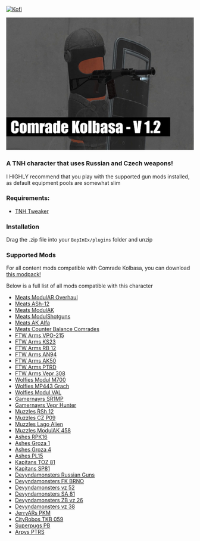 [![Kofi](https://az743702.vo.msecnd.net/cdn/kofi3.png?v=0)](https://ko-fi.com/devyn_myers)

![ComradeKolbasa](https://raw.githubusercontent.com/devyndamonster/ComradeKolbasa/master/Icons/ComradeKolbasaPic.png)

### A TNH character that uses Russian and Czech weapons!
I HIGHLY recommend that you play with the supported gun mods installed, as default equipment pools are somewhat slim

### Requirements:
- [TNH Tweaker](https://github.com/devyndamonster/TakeAndHoldTweaker)

### Installation
Drag the .zip file into your `BepInEx/plugins` folder and unzip

### Supported Mods

For all content mods compatible with Comrade Kolbasa, you can download [this modpack!](https://h3vr.thunderstore.io/package/devyndamonster/Comrade_Kolbasa_Content/)

Below is a full list of all mods compatible with this character

- [Meats ModulAR Overhaul](https://h3vr.thunderstore.io/package/Meat_banono/Meats_ModulAR/)
- [Meats ASh-12](https://h3vr.thunderstore.io/package/Meat_banono/Meats_ASh12/)
- [Meats ModulAK](https://h3vr.thunderstore.io/package/Meat_banono/Meats_ModulAK/)
- [Meats ModulShotguns](https://h3vr.thunderstore.io/package/Meat_banono/Meats_ModulShotguns/)
- [Meats AK Alfa](https://h3vr.thunderstore.io/package/Meat_banono/Meats_Alfa_AK/)
- [Meats Counter Balance Comrades](https://h3vr.thunderstore.io/package/Meat_banono/Meats_CounterBalancedComrades/)
- [FTW Arms VPO-215](https://h3vr.thunderstore.io/package/Andrew_FTW/FTW_Arms_VPO215/)
- [FTW Arms KS23](https://h3vr.thunderstore.io/package/Andrew_FTW/FTW_Arms_KS_23/)
- [FTW Arms RB 12](https://h3vr.thunderstore.io/package/Andrew_FTW/FTW_Arms_RB_12_Shotgun/)
- [FTW Arms AN94](https://h3vr.thunderstore.io/package/Andrew_FTW/FTW_Arms_AN94/)
- [FTW Arms AK50](https://h3vr.thunderstore.io/package/Andrew_FTW/FTW_Arms_AK50_Lite/)
- [FTW Arms PTRD](https://h3vr.thunderstore.io/package/Andrew_FTW/FTW_Arms_PTRD/)
- [FTW Arms Vepr 308](https://h3vr.thunderstore.io/package/Andrew_FTW/FTW_Arms_Vepr_308/)
- [Wolfies Modul M700](https://h3vr.thunderstore.io/package/Not_Wolfie/Modul_M700/)
- [Wolfies MP443 Grach](https://h3vr.thunderstore.io/package/Not_Wolfie/MP443_Grach/)
- [Wolfies Modul VAL](https://h3vr.thunderstore.io/package/Not_Wolfie/Modul_VAL/)
- [Gamernayrs SR1MP](https://h3vr.thunderstore.io/package/nayr31/SR1MP/)
- [Gamernayrs Vepr Hunter](https://h3vr.thunderstore.io/package/nayr31/VeprHunter/)
- [Muzzles RSh 12](https://h3vr.thunderstore.io/package/Muzzle_Alt/RSh_12/)
- [Muzzles CZ P09](https://h3vr.thunderstore.io/package/Muzzle/CZ_P09/)
- [Muzzles Lago Alien](https://h3vr.thunderstore.io/package/Muzzle_Alt/Laugo_Alien/)
- [Muzzles ModulAK 458](https://h3vr.thunderstore.io/package/Muzzle/ModulAK458/)
- [Ashes RPK16](https://h3vr.thunderstore.io/package/fsce/Ashes_ModulRPK16/)
- [Ashes Groza 1](https://h3vr.thunderstore.io/package/fsce/Ash_Groza1/)
- [Ashes Groza 4](https://h3vr.thunderstore.io/package/fsce/Ashes_Groza4/)
- [Ashes PL15](https://h3vr.thunderstore.io/package/fsce/Ashes_PL15/)
- [Kapitans TOZ 81](https://h3vr.thunderstore.io/package/Kapitan_Greythorn/TOZ_81/)
- [Kapitans SP81](https://h3vr.thunderstore.io/package/Kapitan_Greythorn/SP81/)
- [Devyndamonsters Russian Guns](https://h3vr.thunderstore.io/package/devyndamonster/Devyns_Russian_Guns/)
- [Devyndamonsters FK BRNO](https://h3vr.thunderstore.io/package/devyndamonster/FK_BRNO/)
- [Devyndamonsters vz 52](https://h3vr.thunderstore.io/package/devyndamonster/vz_52/)
- [Devyndamonsters SA 81](https://h3vr.thunderstore.io/package/devyndamonster/SA_81_Krasa/)
- [Devyndamonsters ZB vz 26](https://h3vr.thunderstore.io/package/devyndamonster/ZB_vz_26/)
- [Devyndamonsters vz 38](https://h3vr.thunderstore.io/package/devyndamonster/vz_38/)
- [JerryARs PKM](https://h3vr.thunderstore.io/package/JerryAr/PKM/)
- [CityRobos TKB 059](https://h3vr.thunderstore.io/package/cityrobo/TKB_059/)
- [Superpugs PB](https://h3vr.thunderstore.io/package/superpug/PBPISTOL/)
- [Arpys PTRS](https://h3vr.thunderstore.io/package/Arpy/PTRS/)


